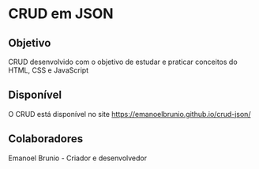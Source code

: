 # CRUD em JSON

## Objetivo
CRUD desenvolvido com o objetivo de estudar e praticar conceitos do HTML, CSS e JavaScript

## Disponível
O CRUD está disponível no site <a href="https://emanoelbrunio.github.io/crud-json/">https://emanoelbrunio.github.io/crud-json/</a>

## Colaboradores
Emanoel Brunio - Criador e desenvolvedor
